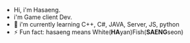 - Hi, i'm Hasaeng.
- i'm Game client Dev.
- 🌱 i'm currently learning C++, C#, JAVA, Server, JS, python
- ⚡ Fun fact: hasaeng means White(**HA**yan)Fish(**SAENG**seon)

<!---
whitefish2n2/whitefish2n2 is a ✨ special ✨ repository because its `README.md` (this file) appears on your GitHub profile.
You can click the Preview link to take a look at your changes.
--->
